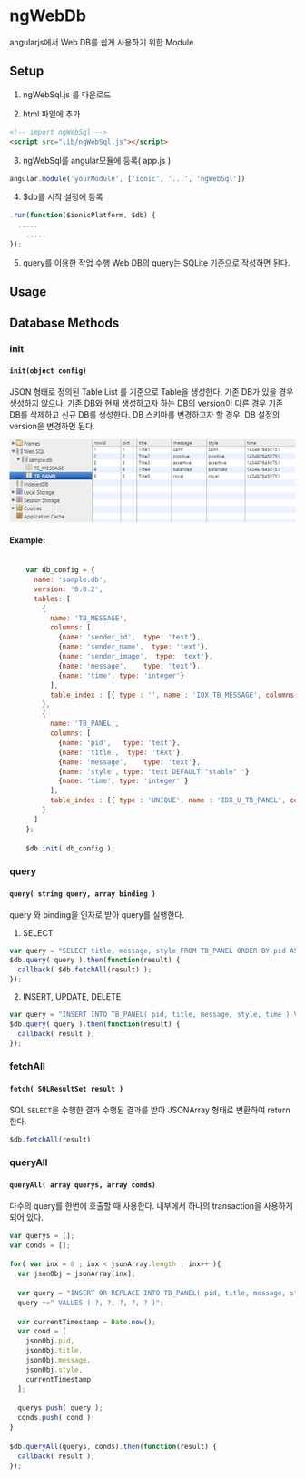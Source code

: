 ngWebDb
====================

angularjs에서 Web DB를 쉽게 사용하기 위한 Module

Setup
---------------------
1. ngWebSql.js 를 다운로드

2. html 파일에 추가


```html
<!-- import ngWebSql -->
<script src="lib/ngWebSql.js"></script>
```

3. ngWebSql를 angular모듈에 등록( app.js )

```javascript 
angular.module('yourModule', ['ionic', '...', 'ngWebSql'])
```

4. $db를 시작 설정에 등록 
```javascript 
.run(function($ionicPlatform, $db) {
  .....
	.....
});
```

5. query를 이용한 작업 수행
Web DB의 query는 SQLite 기준으로 작성하면 된다.

Usage
---------------------

## Database Methods
### init
#### `init(object config)`

JSON 형태로 정의된 Table List 를 기준으로 Table을 생성한다.
기존 DB가 있을 경우 생성하지 않으나,
기존 DB와 현재 생성하고자 하는 DB의 version이 다른 경우 기존 DB를 삭제하고 신규 DB를 생성한다.
DB 스키마를 변경하고자 할 경우, DB 설정의 version을 변경하면 된다.

![alt tag](https://raw.githubusercontent.com/0nlyoung7/ngWebSql/master/www/img/db.png)

#### Example:
```javascript

    var db_config = {
      name: 'sample.db',
      version: '0.0.2',
      tables: [
        {
          name: 'TB_MESSAGE',
          columns: [
            {name: 'sender_id',  type: 'text'},
            {name: 'sender_name',  type: 'text'},
            {name: 'sender_image',  type: 'text'},
            {name: 'message',    type: 'text'},
            {name: 'time', type: 'integer'}
          ],
          table_index : [{ type : '', name : 'IDX_TB_MESSAGE', columns : [ 'owner_id' ] }]
        },
        {
          name: 'TB_PANEL',
          columns: [
            {name: 'pid',   type: 'text'},
            {name: 'title',  type: 'text'},
            {name: 'message',    type: 'text'},
            {name: 'style', type: 'text DEFAULT "stable" '},
            {name: 'time', type: 'integer' }
          ],
          table_index : [{ type : 'UNIQUE', name : 'IDX_U_TB_PANEL', columns : [ 'id', 'owner_id' ] }, { type : '', name : 'IDX_TB_PANEL', columns : [ 'owner_id' ] }]
        }
      ]
    };

    $db.init( db_config );
```

### query
#### `query( string query, array binding )`

query 와 binding을 인자로 받아 query를 실행한다.

1. SELECT

```javascript
var query = "SELECT title, message, style FROM TB_PANEL ORDER BY pid ASC; ";
$db.query( query ).then(function(result) {
  callback( $db.fetchAll(result) );
});

```

2. INSERT, UPDATE, DELETE
```javascript
var query = "INSERT INTO TB_PANEL( pid, title, message, style, time ) VALUES ( ?, ?, ?, ?, ? );" ;
$db.query( query ).then(function(result) {
  callback( result );
});

```

### fetchAll
#### `fetch( SQLResultSet result )`

SQL `SELECT`을 수행한 결과 수행된 결과를 받아 JSONArray 형태로 변환하여 return 한다.

```javascript
$db.fetchAll(result)
```

### queryAll
#### `queryAll( array querys, array conds)`

다수의 query를 한번에 호출할 때 사용한다. 내부에서 하나의 transaction을 사용하게 되어 있다.

```javascript
var querys = [];
var conds = [];

for( var inx = 0 ; inx < jsonArray.length ; inx++ ){
  var jsonObj = jsonArray[inx];

  var query = "INSERT OR REPLACE INTO TB_PANEL( pid, title, message, style, time ) ";
  query +=" VALUES ( ?, ?, ?, ?, ? )";

  var currentTimestamp = Date.now();
  var cond = [
    jsonObj.pid,
    jsonObj.title,
    jsonObj.message,
    jsonObj.style,
    currentTimestamp
  ];

  querys.push( query );
  conds.push( cond );
}

$db.queryAll(querys, conds).then(function(result) {
  callback( result );
});
```
